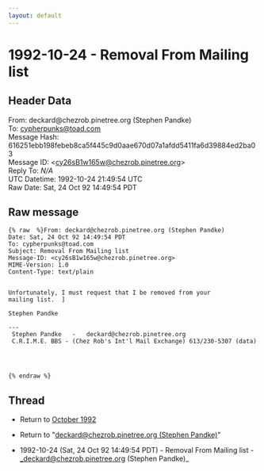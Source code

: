 ```yaml
---
layout: default
---
```


# 1992-10-24 - Removal From Mailing list

## Header Data

From: deckard<span>@</span>chezrob.pinetree.org (Stephen Pandke)<br>
To: cypherpunks@toad.com<br>
Message Hash: 616251ebb198febeb8ca5f445c9d0aae670d07a1afdd5411fa6d39884ed2ba03<br>
Message ID: \<cy26sB1w165w@chezrob.pinetree.org\><br>
Reply To: _N/A_<br>
UTC Datetime: 1992-10-24 21:49:54 UTC<br>
Raw Date: Sat, 24 Oct 92 14:49:54 PDT<br>

## Raw message

```
{% raw  %}From: deckard@chezrob.pinetree.org (Stephen Pandke)
Date: Sat, 24 Oct 92 14:49:54 PDT
To: cypherpunks@toad.com
Subject: Removal From Mailing list
Message-ID: <cy26sB1w165w@chezrob.pinetree.org>
MIME-Version: 1.0
Content-Type: text/plain


Unfortunately, I must request that I be removed from your
mailing list.  ]

Stephen Pandke

---
 Stephen Pandke   -   deckard@chezrob.pinetree.org
 C.R.I.M.E. BBS - (Chez Rob's Int'l Mail Exchange) 613/230-5307 (data)




{% endraw %}
```

## Thread

+ Return to [October 1992](/archive/1992/10)

+ Return to "[deckard<span>@</span>chezrob.pinetree.org (Stephen Pandke)](/authors/deckard_at_chezrob_pinetree_org_stephen_pandke_)"

+ 1992-10-24 (Sat, 24 Oct 92 14:49:54 PDT) - Removal From Mailing list - _deckard@chezrob.pinetree.org (Stephen Pandke)_

